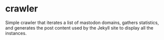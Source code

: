 crawler
=======

Simple crawler that iterates a list of mastodon domains, gathers statistics, and generates the
post content used by the Jekyll site to display all the instances.